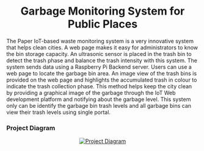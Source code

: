<h1 align="center">Garbage Monitoring System for Public Places</h1>

The Paper IoT-based waste monitoring system is a very innovative system that helps clean 
cities. A web page makes it easy for administrators to know the bin storage capacity. An ultrasonic 
sensor is placed in the trash bin to detect the trash phase and balance the trash intensity with this 
system. The system sends data using a Raspberry Pi Backend server. Users can use a web page to 
locate the garbage bin area. An image view of the trash bins is provided on the web page and 
highlights the accumulated trash in colour to indicate the trash collection phase. This method helps 
keep the city clean by providing a graphical image of the garbage through the IoT Web 
development platform and notifying about the garbage level. This system only can be identify the 
garbage bin trash levels and all garbage bins can view their trash levels using single portal. 

<h3 align="left">Project Diagram</h3>
<p align="center"> <a href="#" target="_blank" rel="noreferrer"> 
  <img src="https://raw.githubusercontent.com/vihangad/Garbage-Monitoring-System-for-Public-Places/master/Diagrams/Diagram01.jpg" alt="Project Diagram" width="auto" height="auto"/>
</p>

  
